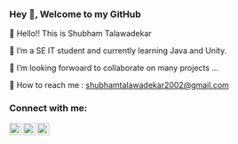 ### Hey 👋, Welcome to my GitHub 

👋 Hello!! This is Shubham Talawadekar

🌱 I’m a SE IT student and currently learning Java and Unity.

👀 I’m looking forwoard to collaborate on many projects ...

📧 How to reach me : shubhamtalawadekar2002@gmail.com

### Connect with me:

[<img align="left" alt="Skar_Styles | Twitter" width="22px" src="https://cdn.jsdelivr.net/npm/simple-icons@v3/icons/twitter.svg" />][twitter]
[<img align="left" alt="shubham-talawadekar | LinkedIn" width="22px" src="https://cdn.jsdelivr.net/npm/simple-icons@v3/icons/linkedin.svg" />][linkedin]
[<img align="left" alt="shubham.t.7 | Instagram" width="22px" src="https://cdn.jsdelivr.net/npm/simple-icons@v3/icons/instagram.svg" />][instagram]


[twitter]: https://twitter.com/Skar_Styles
[instagram]: https://www.instagram.com/shubham.t.7/
[linkedin]: https://www.linkedin.com/in/shubham-talawadekar-8b6ab5206/
